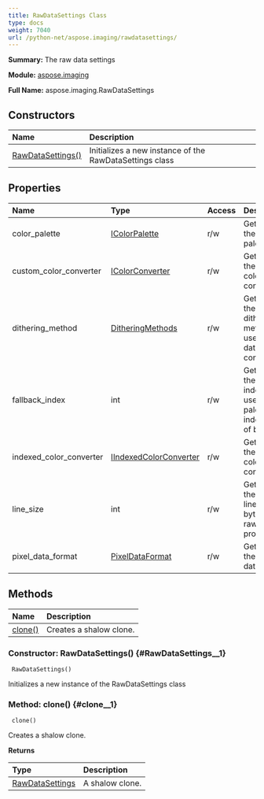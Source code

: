 ```yaml
---
title: RawDataSettings Class
type: docs
weight: 7040
url: /python-net/aspose.imaging/rawdatasettings/
---
```


**Summary:** The raw data settings

**Module:** [aspose.imaging](/imaging/python-net/aspose.imaging/)

**Full Name:** aspose.imaging.RawDataSettings

## **Constructors**
| **Name** | **Description** |
| :- | :- |
| [RawDataSettings()](#RawDataSettings__1) | Initializes a new instance of the RawDataSettings class |
## **Properties**
| **Name** | **Type** | **Access** | **Description** |
| :- | :- | :- | :- |
| color_palette | [IColorPalette](/imaging/python-net/aspose.imaging/icolorpalette/) | r/w | Gets or sets the color palette |
| custom_color_converter | [IColorConverter](/imaging/python-net/aspose.imaging/icolorconverter/) | r/w | Gets or sets the custom color converter |
| dithering_method | [DitheringMethods](/imaging/python-net/aspose.imaging/ditheringmethods/) | r/w | Gets or sets the dithering method to use for raw data conversion |
| fallback_index | int | r/w | Gets or sets the fallback index to use when palette index is out of bounds |
| indexed_color_converter | [IIndexedColorConverter](/imaging/python-net/aspose.imaging/iindexedcolorconverter/) | r/w | Gets or sets the indexed color converter |
| line_size | int | r/w | Gets or sets the pixels line size in bytes for raw data processing |
| pixel_data_format | [PixelDataFormat](/imaging/python-net/aspose.imaging/pixeldataformat/) | r/w | Gets or sets the pixel data format |
## **Methods**
| **Name** | **Description** |
| :- | :- |
| [clone()](#clone__1) | Creates a shalow clone. |


### Constructor: RawDataSettings() {#RawDataSettings__1}


```
 RawDataSettings() 
```

Initializes a new instance of the RawDataSettings class

### Method: clone() {#clone__1}


```
 clone() 
```

Creates a shalow clone.

**Returns**

| Type | Description |
| :- | :- |
| [RawDataSettings](/imaging/python-net/aspose.imaging/rawdatasettings/) | A shalow clone. |


